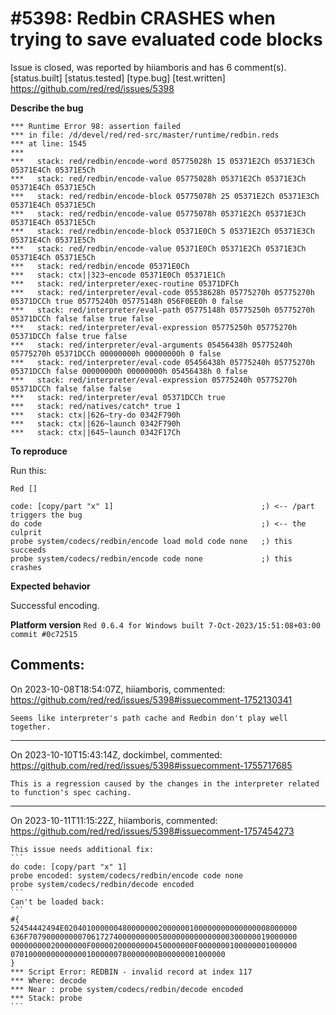 
#5398: Redbin CRASHES when trying to save evaluated code blocks
================================================================================
Issue is closed, was reported by hiiamboris and has 6 comment(s).
[status.built] [status.tested] [type.bug] [test.written]
<https://github.com/red/red/issues/5398>

**Describe the bug**

```
*** Runtime Error 98: assertion failed
*** in file: /d/devel/red/red-src/master/runtime/redbin.reds
*** at line: 1545
***
***   stack: red/redbin/encode-word 05775028h 15 05371E2Ch 05371E3Ch 05371E4Ch 05371E5Ch
***   stack: red/redbin/encode-value 05775028h 05371E2Ch 05371E3Ch 05371E4Ch 05371E5Ch
***   stack: red/redbin/encode-block 05775078h 25 05371E2Ch 05371E3Ch 05371E4Ch 05371E5Ch
***   stack: red/redbin/encode-value 05775078h 05371E2Ch 05371E3Ch 05371E4Ch 05371E5Ch
***   stack: red/redbin/encode-block 05371E0Ch 5 05371E2Ch 05371E3Ch 05371E4Ch 05371E5Ch
***   stack: red/redbin/encode-value 05371E0Ch 05371E2Ch 05371E3Ch 05371E4Ch 05371E5Ch
***   stack: red/redbin/encode 05371E0Ch
***   stack: ctx||323~encode 05371E0Ch 05371E1Ch
***   stack: red/interpreter/exec-routine 05371DFCh
***   stack: red/interpreter/eval-code 05538628h 05775270h 05775270h 05371DCCh true 05775240h 05775148h 056F0EE0h 0 false
***   stack: red/interpreter/eval-path 05775148h 05775250h 05775270h 05371DCCh false false true false
***   stack: red/interpreter/eval-expression 05775250h 05775270h 05371DCCh false true false
***   stack: red/interpreter/eval-arguments 05456438h 05775240h 05775270h 05371DCCh 00000000h 00000000h 0 false
***   stack: red/interpreter/eval-code 05456438h 05775240h 05775270h 05371DCCh false 00000000h 00000000h 05456438h 0 false
***   stack: red/interpreter/eval-expression 05775240h 05775270h 05371DCCh false false false
***   stack: red/interpreter/eval 05371DCCh true
***   stack: red/natives/catch* true 1
***   stack: ctx||626~try-do 0342F790h
***   stack: ctx||626~launch 0342F790h
***   stack: ctx||645~launch 0342F17Ch
```

**To reproduce**

Run this:
```
Red []

code: [copy/part "x" 1]									;) <-- /part triggers the bug
do code													;) <-- the culprit
probe system/codecs/redbin/encode load mold code none	;) this succeeds
probe system/codecs/redbin/encode code none				;) this crashes
```

**Expected behavior**

Successful encoding.

**Platform version**
`Red 0.6.4 for Windows built 7-Oct-2023/15:51:08+03:00  commit #0c72515`


Comments:
--------------------------------------------------------------------------------

On 2023-10-08T18:54:07Z, hiiamboris, commented:
<https://github.com/red/red/issues/5398#issuecomment-1752130341>

    Seems like interpreter's path cache and Redbin don't play well together.

--------------------------------------------------------------------------------

On 2023-10-10T15:43:14Z, dockimbel, commented:
<https://github.com/red/red/issues/5398#issuecomment-1755717685>

    This is a regression caused by the changes in the interpreter related to function's spec caching.

--------------------------------------------------------------------------------

On 2023-10-11T11:15:22Z, hiiamboris, commented:
<https://github.com/red/red/issues/5398#issuecomment-1757454273>

    This issue needs additional fix:
    ```
    do code: [copy/part "x" 1]
    probe encoded: system/codecs/redbin/encode code none
    probe system/codecs/redbin/decode encoded
    ```
    Can't be loaded back:
    ```
    #{
    52454442494E0204010000004800000002000000100000000000000008000000
    636F707900000000706172740000000005000000000000000300000019000000
    00000000020000000F00000200000000450000000F0000000100000001000000
    070100000000000001000000780000000B00000001000000
    }
    *** Script Error: REDBIN - invalid record at index 117
    *** Where: decode
    *** Near : probe system/codecs/redbin/decode encoded
    *** Stack: probe
    ```

